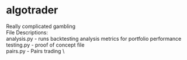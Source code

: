# algotrader
Really complicated gambling \
File Descriptions: \
analysis.py - runs backtesting analysis metrics for portfolio performance \
testing.py - proof of concept file \
pairs.py - Pairs trading \